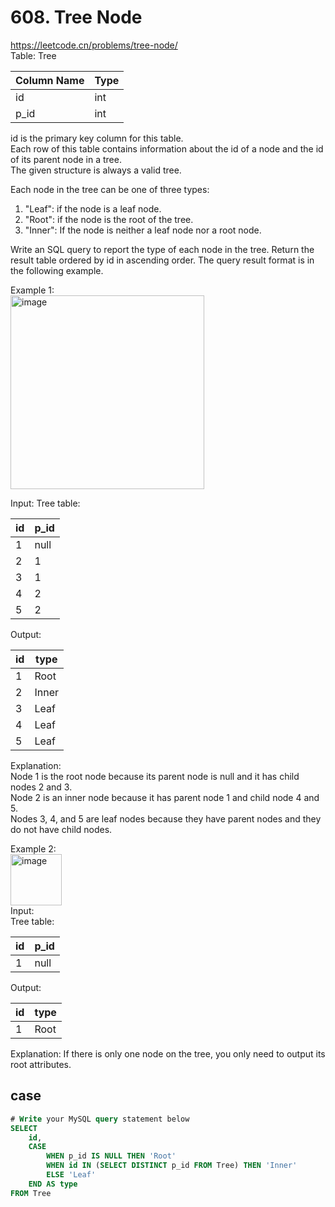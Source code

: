 # 608. Tree Node
https://leetcode.cn/problems/tree-node/  
Table: Tree

| Column Name | Type |
|-------------|------|
| id          | int  |
| p_id        | int  |

id is the primary key column for this table.   
Each row of this table contains information about the id of a node and the id of its parent node in a tree.   
The given structure is always a valid tree.  
 

Each node in the tree can be one of three types:

1. "Leaf": if the node is a leaf node.
2. "Root": if the node is the root of the tree.
3. "Inner": If the node is neither a leaf node nor a root node.

Write an SQL query to report the type of each node in the tree.
Return the result table ordered by id in ascending order.
The query result format is in the following example.

Example 1:   
<img width="310" alt="image" src="https://user-images.githubusercontent.com/60777462/175795423-faf065c0-88ed-4133-9401-9693378b657d.png">

Input: 
Tree table:

| id | p_id |
|----|------|
| 1  | null |
| 2  | 1    |
| 3  | 1    |
| 4  | 2    |
| 5  | 2    |

Output: 

| id | type  |
|----|------|
| 1  | Root  |
| 2  | Inner |
| 3  | Leaf  |
| 4  | Leaf  |
| 5  | Leaf  |

Explanation:    
Node 1 is the root node because its parent node is null and it has child nodes 2 and 3.    
Node 2 is an inner node because it has parent node 1 and child node 4 and 5.    
Nodes 3, 4, and 5 are leaf nodes because they have parent nodes and they do not have child nodes.  

Example 2:       
<img width="82" alt="image" src="https://user-images.githubusercontent.com/60777462/175795447-1f72956f-4299-4f91-923b-af06d69e19da.png">   
Input:   
Tree table:  

| id | p_id |
|----|------|
| 1  | null |

Output:   

| id | type  |
|----|------|
| 1  | Root  |

Explanation: If there is only one node on the tree, you only need to output its root attributes.   

## case
``` sql
# Write your MySQL query statement below
SELECT
    id,
    CASE
        WHEN p_id IS NULL THEN 'Root'
        WHEN id IN (SELECT DISTINCT p_id FROM Tree) THEN 'Inner'
        ELSE 'Leaf'
    END AS type
FROM Tree
```
